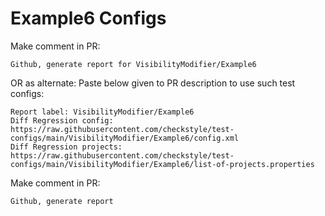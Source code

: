 # Example6 Configs
Make comment in PR:
```
Github, generate report for VisibilityModifier/Example6
```
OR as alternate:
Paste below given to PR description to use such test configs:
```
Report label: VisibilityModifier/Example6
Diff Regression config: https://raw.githubusercontent.com/checkstyle/test-configs/main/VisibilityModifier/Example6/config.xml
Diff Regression projects: https://raw.githubusercontent.com/checkstyle/test-configs/main/VisibilityModifier/Example6/list-of-projects.properties
```
Make comment in PR:
```
Github, generate report
```
